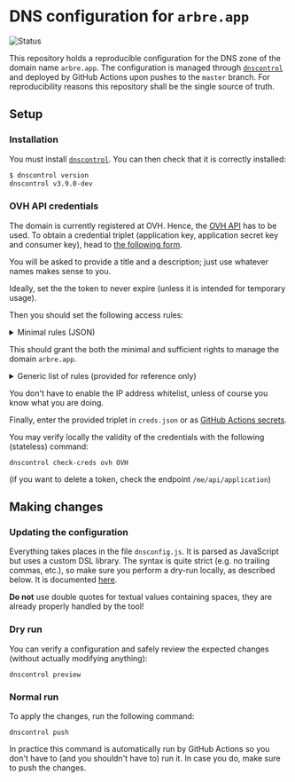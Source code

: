 DNS configuration for `arbre.app`
=====

![Status](https://github.com/arbre-app/dns-config/actions/workflows/deploy.yml/badge.svg)

This repository holds a reproducible configuration for the DNS zone of the domain name `arbre.app`.
The configuration is managed through [`dnscontrol`](https://github.com/StackExchange/dnscontrol) and deployed by GitHub Actions upon pushes to the `master` branch.
For reproducibility reasons this repository shall be the single source of truth.

## Setup

### Installation

You must install [`dnscontrol`](https://stackexchange.github.io/dnscontrol/getting-started#1-install-the-software). You can then check that it is correctly installed:

```bash
$ dnscontrol version
dnscontrol v3.9.0-dev
```

### OVH API credentials

The domain is currently registered at OVH. Hence, the [OVH API](https://api.ovh.com/) has to be used.
To obtain a credential triplet (application key, application secret key and consumer key), head to [the following form](https://api.ovh.com/createToken/).

You will be asked to provide a title and a description; just use whatever names makes sense to you.

Ideally, set the the token to never expire (unless it is intended for temporary usage).

Then you should set the following access rules:

<details>
  <summary>Minimal rules (JSON)</summary>

  ```json
  {
    "accessRules": [
      {
        "method": "GET",
        "path": "/domain/zone"
      },
      {
        "method": "GET",
        "path": "/domain/zone/arbre.app"
      },
      {
        "method": "GET",
        "path": "/domain/zone/arbre.app/record"
      },
      {
        "method": "GET",
        "path": "/domain/zone/arbre.app/record/*"
      },
      {
        "method": "DELETE",
        "path": "/domain/zone/arbre.app/record/*"
      },
      {
        "method": "POST",
        "path": "/domain/zone/arbre.app/record"
      },
      {
        "method": "PUT",
        "path": "/domain/zone/arbre.app/record/*"
      },
      {
        "method": "POST",
        "path": "/domain/zone/arbre.app/refresh"
      },
      {
        "method": "GET",
        "path": "/domain/arbre.app/nameServer"
      },
      {
        "method": "GET",
        "path": "/domain/arbre.app/nameServer/*"
      },
      {
        "method": "PUT",
        "path": "/domain/arbre.app"
      },
      {
        "method": "POST",
        "path": "/domain/arbre.app/nameServers/update"
      }
    ]
  }
  ```
</details>

This should grant the both the minimal and sufficient rights to manage the domain `arbre.app`.

<details>
  <summary>Generic list of rules (provided for reference only)</summary>

  The above rules were derived from the [source code](https://github.com/StackExchange/dnscontrol/blob/master/providers/ovh/protocol.go).
  Note that the fields `zoneName` and `serviceName` correspond to the domain name (e.g. `arbre.app`).

  ```
  GET    /domain/zone
  GET    /domain/zone/{zoneName}
  GET    /domain/zone/{zoneName}/record
  GET    /domain/zone/{zoneName}/record/{id}
  DELETE /domain/zone/{zoneName}/record/{id}
  POST   /domain/zone/{zoneName}/record
  PUT    /domain/zone/{zoneName}/record/{id}
  POST   /domain/zone/{zoneName}/refresh
  GET    /domain/{serviceName}/nameServer
  GET    /domain/{serviceName}/nameServer/{id}
  PUT    /domain/{serviceName}
  POST   /domain/{serviceName}/nameServers/update
  ```
</details>

You don't have to enable the IP address whitelist, unless of course you know what you are doing.

Finally, enter the provided triplet in `creds.json` or as [GitHub Actions secrets](https://docs.github.com/en/actions/reference/encrypted-secrets).

You may verify locally the validity of the credentials with the following (stateless) command:

```
dnscontrol check-creds ovh OVH
```

(if you want to delete a token, check the endpoint `/me/api/application`)

## Making changes

### Updating the configuration

Everything takes places in the file `dnsconfig.js`. It is parsed as JavaScript but uses a custom DSL library.
The syntax is quite strict (e.g. no trailing commas, etc.), so make sure you perform a dry-run locally, as described below.
It is documented [here](https://stackexchange.github.io/dnscontrol/js).

**Do not** use double quotes for textual values containing spaces, they are already properly handled by the tool!

### Dry run

You can verify a configuration and safely review the expected changes (without actually modifying anything):

```
dnscontrol preview
```

### Normal run

To apply the changes, run the following command:

```
dnscontrol push
```

In practice this command is automatically run by GitHub Actions so you don't have to (and you shouldn't have to) run it.
In case you do, make sure to push the changes.
